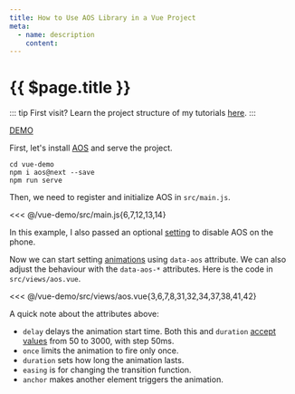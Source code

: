 ```yaml
---
title: How to Use AOS Library in a Vue Project
meta:
  - name: description
    content: 
---
```


# {{ $page.title }}

::: tip First visit?
Learn the project structure of my tutorials [here](./).
:::

[DEMO](https://vue-demo.netlify.com/aos)

First, let's install [AOS](https://github.com/michalsnik/aos) and serve the project.

```bash{2}
cd vue-demo
npm i aos@next --save
npm run serve
```

Then, we need to register and initialize AOS in `src/main.js`.

<<< @/vue-demo/src/main.js{6,7,12,13,14}

In this example, I also passed an optional [setting](https://github.com/michalsnik/aos#1-initialize-aos) to disable AOS on the phone.

Now we can start setting [animations](https://github.com/michalsnik/aos#animations) using `data-aos` attribute. We can also adjust the behaviour with the `data-aos-*` attributes. Here is the code in `src/views/aos.vue`.

<<< @/vue-demo/src/views/aos.vue{3,6,7,8,31,32,34,37,38,41,42}

A quick note about the attributes above:

- `delay` delays the animation start time. Both this and `duration` [accept values](https://github.com/michalsnik/aos#setting-duration-delay) from 50 to 3000, with step 50ms.
- `once` limits the animation to fire only once.
- `duration` sets how long the animation lasts.
- `easing` is for changing the transition function.
- `anchor` makes another element triggers the animation.
